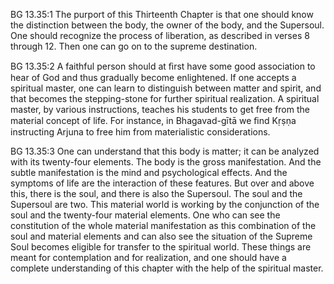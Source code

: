 BG 13.35:1	The purport of this Thirteenth Chapter is that one should know the distinction between the body, the owner of the body, and the Supersoul. One should recognize the process of liberation, as described in verses 8 through 12. Then one can go on to the supreme destination.

BG 13.35:2	A faithful person should at ﬁrst have some good association to hear of God and thus gradually become enlightened. If one accepts a spiritual master, one can learn to distinguish between matter and spirit, and that becomes the stepping-stone for further spiritual realization. A spiritual master, by various instructions, teaches his students to get free from the material concept of life. For instance, in Bhagavad-gītā we ﬁnd Kṛṣṇa instructing Arjuna to free him from materialistic considerations.

BG 13.35:3	One can understand that this body is matter; it can be analyzed with its twenty-four elements. The body is the gross manifestation. And the subtle manifestation is the mind and psychological effects. And the symptoms of life are the interaction of these features. But over and above this, there is the soul, and there is also the Supersoul. The soul and the Supersoul are two. This material world is working by the conjunction of the soul and the twenty-four material elements. One who can see the constitution of the whole material manifestation as this combination of the soul and material elements and can also see the situation of the Supreme Soul becomes eligible for transfer to the spiritual world. These things are meant for contemplation and for realization, and one should have a complete understanding of this chapter with the help of the spiritual master.